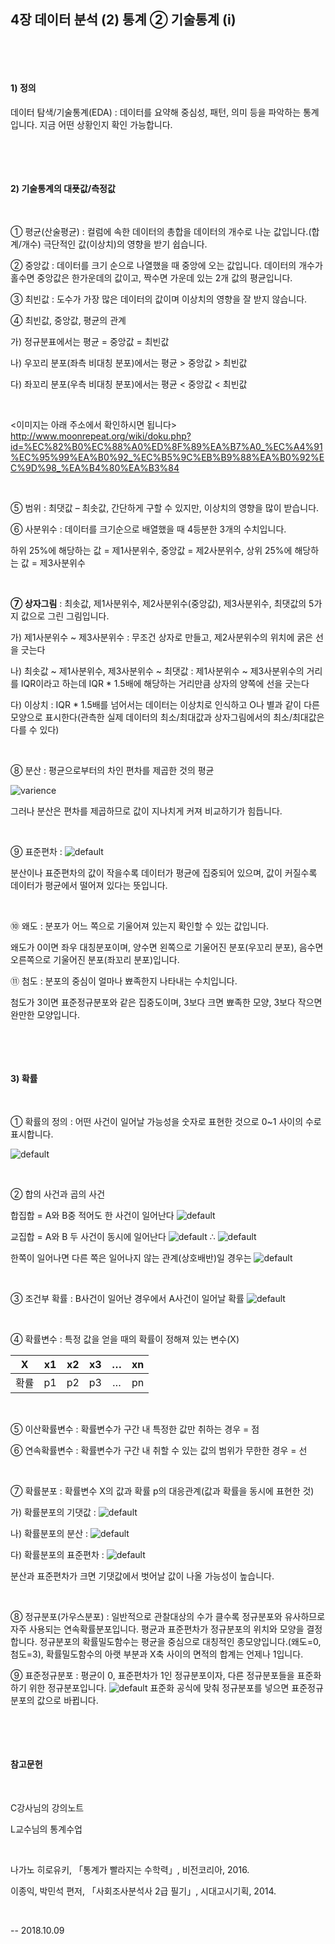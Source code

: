 ## 4장 데이터 분석 (2) 통계 ② 기술통계 (i)

​     

​  

#### 1) 정의

데이터 탐색/기술통계(EDA) : 데이터를 요약해 중심성, 패턴, 의미 등을 파악하는 통계입니다. 지금 어떤 상황인지 확인 가능합니다.

​     

​  

#### 2) 기술통계의 대푯값/측정값

​  

① 평균(산술평균) : 컬럼에 속한 데이터의 총합을 데이터의 개수로 나눈 값입니다.(합계/개수) 극단적인 값(이상치)의 영향을 받기 쉽습니다.

② 중앙값 : 데이터를 크기 순으로 나열했을 때 중앙에 오는 값입니다. 데이터의 개수가 홀수면 중앙값은 한가운데의 값이고, 짝수면 가운데 있는 2개 값의 평균입니다.

③ 최빈값 : 도수가 가장 많은 데이터의 값이며 이상치의 영향을 잘 받지 않습니다.

④ 최빈값, 중앙값, 평균의 관계

가) 정규분표에서는 평균 = 중앙값 = 최빈값

나) 우꼬리 분포(좌측 비대칭 분포)에서는 평균 > 중앙값 > 최빈값

다) 좌꼬리 분포(우측 비대칭 분포)에서는 평균 < 중앙값 < 최빈값

​  

<이미지는 아래 주소에서 확인하시면 됩니다>
​  
http://www.moonrepeat.org/wiki/doku.php?id=%EC%82%B0%EC%88%A0%ED%8F%89%EA%B7%A0_%EC%A4%91%EC%95%99%EA%B0%92_%EC%B5%9C%EB%B9%88%EA%B0%92%EC%9D%98_%EA%B4%80%EA%B3%84

​  

⑤ 범위 : 최댓값 – 최솟값, 간단하게 구할 수 있지만, 이상치의 영향을 많이 받습니다.

⑥ 사분위수 : 데이터를 크기순으로 배열했을 때 4등분한 3개의 수치입니다.

하위 25%에 해당하는 값 = 제1사분위수, 중앙값 = 제2사분위수, 상위 25%에 해당하는 값 = 제3사분위수

​  

**⑦ 상자그림** : 최솟값, 제1사분위수, 제2사분위수(중앙값), 제3사분위수, 최댓값의 5가지 값으로 그린 그림입니다.

가) 제1사분위수 ~ 제3사분위수 : 무조건 상자로 만들고, 제2사분위수의 위치에 굵은 선을 긋는다

나) 최솟값 ~ 제1사분위수, 제3사분위수 ~ 최댓값 : 제1사분위수 ~ 제3사분위수의 거리를 IQR이라고 하는데 IQR * 1.5배에 해당하는 거리만큼 상자의 양쪽에 선을 긋는다

다) 이상치 : IQR * 1.5배를 넘어서는 데이터는 이상치로 인식하고 O나 별과 같이 다른 모양으로 표시한다(관측한 실제 데이터의 최소/최대값과 상자그림에서의 최소/최대값은 다를 수 있다)

​     

⑧ 분산 : 평균으로부터의 차인 편차를 제곱한 것의 평균

![varience](https://user-images.githubusercontent.com/43332543/46647859-46b80780-cbcd-11e8-9193-1f99db8ad8fb.jpg)

그러나 분산은 편차를 제곱하므로 값이 지나치게 커져 비교하기가 힘듭니다.

​     

⑨ 표준편차 :  ![default](https://user-images.githubusercontent.com/43332543/46647861-47509e00-cbcd-11e8-90c0-6eaeb48a9bc6.jpg)

분산이나 표준편차의 값이 작을수록 데이터가 평균에 집중되어 있으며, 값이 커질수록 데이터가 평균에서 떨어져 있다는 뜻입니다.

​     

⑩ 왜도 : 분포가 어느 쪽으로 기울어져 있는지 확인할 수 있는 값입니다.

왜도가 0이면 좌우 대칭분포이며, 양수면 왼쪽으로 기울어진 분포(우꼬리 분포), 음수면 오른쪽으로 기울어진 분포(좌꼬리 분포)입니다.

⑪ 첨도 : 분포의 중심이 얼마나 뾰족한지 나타내는 수치입니다.

첨도가 3이면 표준정규분포와 같은 집중도이며, 3보다 크면 뾰족한 모양, 3보다 작으면 완만한 모양입니다.

​  

​  

#### 3) 확률

​     

① 확률의 정의 : 어떤 사건이 일어날 가능성을 숫자로 표현한 것으로 0~1 사이의 수로 표시합니다.

![default](https://user-images.githubusercontent.com/43332543/46647995-db226a00-cbcd-11e8-8212-d5ab5c9af63e.jpg)

​     

② 합의 사건과 곱의 사건

합집합 = A와 B중 적어도 한 사건이 일어난다  ![default](https://user-images.githubusercontent.com/43332543/46647991-d8277980-cbcd-11e8-8f82-326e32a38671.jpg)

교집합 = A와 B 두 사건이 동시에 일어난다  ![default](https://user-images.githubusercontent.com/43332543/46647988-d78ee300-cbcd-11e8-8bfe-b12a982f07b5.png)  ∴  ![default](https://user-images.githubusercontent.com/43332543/46647987-d78ee300-cbcd-11e8-92b1-3bb86fb07199.png)

한쪽이 일어나면 다른 쪽은 일어나지 않는 관계(상호배반)일 경우는 ![default](https://user-images.githubusercontent.com/43332543/46647990-d78ee300-cbcd-11e8-86e4-0802d636c4b0.jpg)

​  

③ 조건부 확률 : B사건이 일어난 경우에서 A사건이 일어날 확률  ![default](https://user-images.githubusercontent.com/43332543/46648058-33f20280-cbce-11e8-9faa-bb757bcf4fb3.png)

​  

④ 확률변수 : 특정 값을 얻을 때의 확률이 정해져 있는 변수(X)

|  X   |  x1  |  x2  |  x3  |  …   |  xn  |
| :--: | :--: | :--: | :--: | :--: | :--: |
| 확률 |  p1  |  p2  |  p3  |  …   |  pn  |

​     

⑤ 이산확률변수 : 확률변수가 구간 내 특정한 값만 취하는 경우 = 점

⑥ 연속확률변수 : 확률변수가 구간 내 취할 수 있는 값의 범위가 무한한 경우 = 선

​     

⑦ 확률분포 : 확률변수 X의 값과 확률 p의 대응관계(값과 확률을 동시에 표현한 것)

가) 확률분포의 기댓값 :  ![default](https://user-images.githubusercontent.com/43332543/46648090-63a10a80-cbce-11e8-800d-82035091ad3f.png)

나) 확률분포의 분산 :  ![default](https://user-images.githubusercontent.com/43332543/46648091-63a10a80-cbce-11e8-9a07-d86b1a49cedc.png)

다) 확률분포의 표준편차 :  ![default](https://user-images.githubusercontent.com/43332543/46648092-63a10a80-cbce-11e8-85ae-780ceb5d8d51.png)

분산과 표준편차가 크면 기댓값에서 벗어날 값이 나올 가능성이 높습니다.

​     

⑧ 정규분포(가우스분포) : 일반적으로 관찰대상의 수가 클수록 정규분포와 유사하므로 자주 사용되는 연속확률분포입니다. 평균과 표준편차가 정규분포의 위치와 모양을 결정합니다. 정규분포의 확률밀도함수는 평균을 중심으로 대칭적인 종모양입니다.(왜도=0, 첨도=3), 확률밀도함수의 아랫 부분과 X축 사이의 면적의 합계는 언제나 1입니다.

⑨ 표준정규분포 : 평균이 0, 표준편차가 1인 정규분포이자, 다른 정규분포들을 표준화하기 위한 정규분포입니다.   ![default](https://user-images.githubusercontent.com/43332543/46648140-a1059800-cbce-11e8-9835-f21ac78ec1fc.png)  표준화 공식에 맞춰 정규분포를 넣으면 표준정규분포의 값으로 바뀝니다.

​  

​    

#### 참고문헌

​     

C강사님의 강의노트

L교수님의 통계수업

​     

나가노 히로유키, 「통계가 빨라지는 수학력」, 비전코리아, 2016.

이종익, 박민석 편저, 「사회조사분석사 2급 필기」, 시대고시기획, 2014.

​  

-- 2018.10.09
